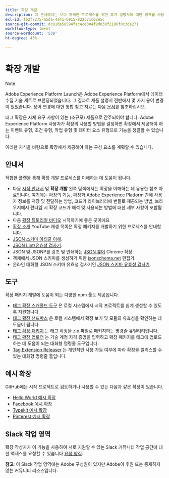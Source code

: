```yaml
---
title: 확장 개발
description: 이 문서에서는 보다 자세한 프로세스를 위한 추가 설명서에 대한 링크를 사용하여 태그 확장 개발 프로세스에 대한 일반적인 개요를 제공합니다.
exl-id: fb2f7275-a5da-4a41-b915-822c71c02e5c
source-git-commit: dc81da58594fac4ce304f9d030f2106f0c3de271
workflow-type: tm+mt
source-wordcount: '538'
ht-degree: 43%

---
```


# 확장 개발

>[!NOTE]
>
>Adobe Experience Platform Launch은 Adobe Experience Platform에서 데이터 수집 기술 세트로 브랜딩되었습니다. 그 결과로 제품 설명서 전반에서 몇 가지 용어 변경이 있었습니다. 용어 변경에 대한 통합 참고 자료는 다음 [문서](../../term-updates.md)를 참조하십시오.

태그 확장은 자체 요구 사항이 있는 (소규모) 제품으로 간주되어야 합니다. Adobe Experience Platform 사용자가 확장의 사용할 방법을 결정하면 확장에서 제공해야 하는 이벤트 유형, 조건 유형, 작업 유형 및 데이터 요소 유형으로 기능을 정렬할 수 있습니다.

이러한 지식을 바탕으로 확장에서 제공해야 하는 구성 요소를 계획할 수 있습니다.

## 안내서

적합한 플랜을 통해 확장 개발 프로세스를 이해하는 데 도움이 됩니다.

* 다음 [시작 안내서](../getting-started.md) 및 **확장 개발** 왼쪽 탐색에서는 확장을 이해하는 데 유용한 참조 자료입니다. 여기에는 확장의 기능, 확장과 Adobe Experience Platform 간에 사용자 정보를 저장 및 전달하는 방법, 코드가 라이브러리에 번들로 제공되는 방법, 브라우저에서 런타임 시 확장 코드가 해석 및 사용되는 방법에 대한 세부 사항이 포함됩니다.
* 다음 [확장 튜토리얼 비디오](https://youtu.be/rxjtC9o4rl0) 시작하기에 좋은 곳이에요
* [확장 소개](https://www.youtube.com/playlist?list=PLOdw8u2F8CIgynzKrPEwCPuDxzHW1WP5m) YouTube 재생 목록은 확장 패키지를 개발하기 위한 프로세스를 안내합니다.
* [JSON 스키마 아티클 이해](https://spacetelescope.github.io/understanding-json-schema/index.html#).
* [JSON Lint/유효성 검사기](https://jsonlint.com/).
* JSON 및 JSONP를 강조 및 인쇄하는 [JSON 뷰어](https://chrome.google.com/webstore/detail/json-viewer/gbmdgpbipfallnflgajpaliibnhdgobh) Chrome 확장.
* 객체에서 JSON 스키마를 생성하기 위한 [jsonschema.net](https://jsonschema.net/#/editor) 편집기.
* 온라인 대화형 JSON 스키마 유효성 검사기인 [JSON 스키마 유효성 검사기](https://www.jsonschemavalidator.net).

## 도구

확장 패키지 개발에 도움이 되는 다양한 npm 툴도 제공됩니다.

* [태그 확장 스캐폴드 도구](https://www.npmjs.com/package/@adobe/reactor-scaffold) 은 로컬 시스템에서 시작 프로젝트를 쉽게 생성할 수 있도록 지원합니다.
* [태그 확장 샌드박스](https://www.npmjs.com/package/@adobe/reactor-sandbox) 은 로컬 시스템에서 확장 보기 및 모듈의 유효성을 확인하는 데 도움이 됩니다.
* [태그 확장 패키지](https://www.npmjs.com/package/@adobe/reactor-packager) 는 태그 확장을 zip 파일로 패키지하는 명령줄 유틸리티입니다.
* [태그 확장 업로더](https://www.npmjs.com/package/@adobe/reactor-uploader) 는 기술 계정 자격 증명을 입력하고 확장 패키지를 태그에 업로드하는 데 도움이 되는 대화형 명령줄 도구입니다.
* [Tag Extension Releaser](https://www.npmjs.com/package/@adobe/reactor-releaser) 는 개인적인 사용 가능 여부에 따라 확장을 릴리스할 수 있는 대화형 명령줄 툴입니다.

## 예시 확장

GitHub에는 시작 프로젝트로 검토하거나 사용할 수 있는 다음과 같은 확장이 있습니다.

* [Hello World 예시 확장](https://github.com/adobe/reactor-helloworld-extension)
* [Facebook 예시 확장](https://github.com/Adobe-Marketing-Cloud-Activation/extension-facebookpixel)
* [Typekit 예시 확장](https://github.com/jeffchasin/extension-typekit)
* [Pinterest 예시 확장](https://github.com/jeffchasin/extension-pinterest)

## Slack 작업 영역

확장 작성자가 이 기능을 사용하여 서로 지원할 수 있는 Slack 커뮤니티 작업 공간에 대한 액세스를 요청할 수 있습니다 [요청 양식](https://docs.google.com/forms/d/e/1FAIpQLScq1m63YkDrRpvPLhzUqtfoleWiDDTTXZsSivIXRfFdlSMzpQ/viewform).

**참고**: 이 Slack 작업 영역에는 Adobe 구성원이 있지만 Adobe이 후원 또는 중재하지 않는 커뮤니티 리소스입니다.
